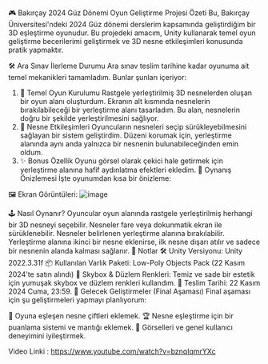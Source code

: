🎮 Bakırçay 2024 Güz Dönemi Oyun Geliştirme Projesi Özeti
Bu, Bakırçay Üniversitesi'ndeki 2024 Güz dönemi derslerim kapsamında geliştirdiğim bir 3D eşleştirme oyunudur. Bu projedeki amacım, Unity kullanarak temel oyun geliştirme becerilerimi geliştirmek ve 3D nesne etkileşimleri konusunda pratik yapmaktır.

🛠️ Ara Sınav İlerleme Durumu
Ara sınav teslim tarihine kadar oyunuma ait temel mekanikleri tamamladım. Bunlar şunları içeriyor:

1. 🔧 Temel Oyun Kurulumu
Rastgele yerleştirilmiş 3D nesnelerden oluşan bir oyun alanı oluşturdum.
Ekranın alt kısmında nesnelerin bırakılabileceği bir yerleştirme alanı tasarladım. Bu alan, nesnelerin doğru bir şekilde yerleştirilmesini sağlıyor.
2. 🎯 Nesne Etkileşimleri
Oyuncuların nesneleri seçip sürükleyebilmesini sağlayan bir sistem geliştirdim.
Düzeni korumak için, yerleştirme alanında aynı anda yalnızca bir nesnenin bulunabileceğinden emin oldum.
3. ✨ Bonus Özellik
Oyunu görsel olarak çekici hale getirmek için yerleştirme alanına hafif aydınlatma efektleri ekledim.
🎥 Oynanış Önizlemesi
İşte oyunumdan kısa bir önizleme:

🖼️ Ekran Görüntüleri:
![image](https://github.com/user-attachments/assets/241dd9cd-61ee-4250-815f-f2d741ea33a2)



🕹️ Nasıl Oynanır?
Oyuncular oyun alanında rastgele yerleştirilmiş herhangi bir 3D nesneyi seçebilir.
Nesneler fare veya dokunmatik ekran ile sürüklenebilir.
Nesneler belirlenen yerleştirme alanına bırakılabilir.
Yerleştirme alanına ikinci bir nesne eklenirse, ilk nesne dışarı atılır ve sadece bir nesnenin alanda kalması sağlanır.
📝 Notlar
🛠️ Unity Versiyonu: Unity 2022.3.31f
📦 Kullanılan Varlık Paketi: Low-Poly Objects Pack (22 Kasım 2024'te satın alındı)
🌌 Skybox & Düzlem Renkleri: Temiz ve sade bir estetik için yumuşak skybox ve düzlem renkleri kullandım.
📅 Teslim Tarihi: 22 Kasım 2024 Cuma, 23:59.
🚀 Gelecek Geliştirmeler (Final Aşaması)
Final aşaması için şu geliştirmeleri yapmayı planlıyorum:

🧩 Oyuna eşleşen nesne çiftleri eklemek.
🏆 Nesne eşleştirme için bir puanlama sistemi ve mantığı eklemek.
🎨 Görselleri ve genel kullanıcı deneyimini iyileştirmek.


Video Linki : https://www.youtube.com/watch?v=bznqIqmrYXc
 
 
